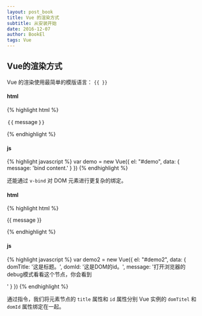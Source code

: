 ```yaml
---
layout: post_book
title: Vue 的渲染方式
subtitle: 从安装开始
date: 2016-12-07
author: BookEl
tags: Vue
---
```


## Vue的渲染方式

Vue 的渲染使用最简单的模版语言： <code>&#123;&#123; &#125;&#125;</code>

#### html

{% highlight html %}
<div id="demo">
    <p>｛｛ message ｝｝</p>
</div>
{% endhighlight %}

#### js

{% highlight javascript %}
var demo = new Vue({
    el: "#demo",
    data: {
        message: 'bind content.'
    }
})
{% endhighlight %}

还能通过 `v-bind` 对 DOM 元素进行更复杂的绑定。

#### html

{% highlight html %}
<div id="demo2">
    <p v-bind:title="domTitle" v-bind:id="domId">{{ message }}</p>
</div>
{% endhighlight %}

#### js

{% highlight javascript %}
var demo2 = new Vue({
    el: "#demo2",
    data: {
        domTitle: '这是标题。',
        domId: '这是DOM的id。',
        message: '打开浏览器的debug模式看看这个节点，你会看到 <p title="这是标题。" id="这是DOM的id。"> '
    }
})
{% endhighlight %}

通过指令，我们将元素节点的 `title` 属性和 `id` 属性分别 Vue 实例的 `domTitel` 和 `domId` 属性绑定在一起。